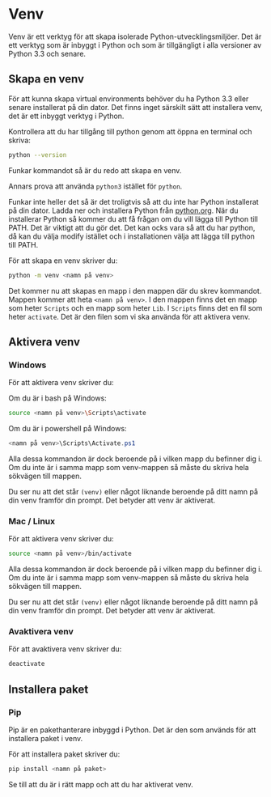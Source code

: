 # Venv

Venv är ett verktyg för att skapa isolerade Python-utvecklingsmiljöer. Det är ett verktyg som är inbyggt i Python och som är tillgängligt i alla versioner av Python 3.3 och senare.

## Skapa en venv

För att kunna skapa virtual environments behöver du ha Python 3.3 eller senare installerat på din dator. Det finns inget särskilt sätt att installera venv, det är ett inbyggt verktyg i Python.

Kontrollera att du har tillgång till python genom att öppna en terminal och skriva:

```bash
python --version
```

Funkar kommandot så är du redo att skapa en venv.

Annars prova att använda `python3` istället för `python`.

Funkar inte heller det så är det troligtvis så att du inte har Python installerat på din dator. Ladda ner och installera Python från [python.org](https://www.python.org/downloads/). När du installerar Python så kommer du att få frågan om du vill lägga till Python till PATH. Det är viktigt att du gör det. Det kan ocks vara så att du har python, då kan du välja modify istället och i installationen välja att lägga till python till PATH.

För att skapa en venv skriver du:

```bash
python -m venv <namn på venv>
```

Det kommer nu att skapas en mapp i den mappen där du skrev kommandot. Mappen kommer att heta `<namn på venv>`. I den mappen finns det en mapp som heter `Scripts` och en mapp som heter `Lib`. I `Scripts` finns det en fil som heter `activate`. Det är den filen som vi ska använda för att aktivera venv.

## Aktivera venv

### Windows

För att aktivera venv skriver du:

Om du är i bash på Windows:

```bash
source <namn på venv>\Scripts\activate
```

Om du är i powershell på Windows:

```powershell
<namn på venv>\Scripts\Activate.ps1
```

Alla dessa kommandon är dock beroende på i vilken mapp du befinner dig i. Om du inte är i samma mapp som venv-mappen så måste du skriva hela sökvägen till mappen.

Du ser nu att det står `(venv)` eller något liknande beroende på ditt namn på din venv framför din prompt. Det betyder att venv är aktiverat.

### Mac / Linux

För att aktivera venv skriver du:

```bash
source <namn på venv>/bin/activate
```

Alla dessa kommandon är dock beroende på i vilken mapp du befinner dig i. Om du inte är i samma mapp som venv-mappen så måste du skriva hela sökvägen till mappen.

Du ser nu att det står `(venv)` eller något liknande beroende på ditt namn på din venv framför din prompt. Det betyder att venv är aktiverat.

### Avaktivera venv

För att avaktivera venv skriver du:

```bash
deactivate
```

## Installera paket

### Pip

Pip är en pakethanterare inbyggd i Python. Det är den som används för att installera paket i venv.

För att installera paket skriver du:

```bash
pip install <namn på paket>
```

Se till att du är i rätt mapp och att du har aktiverat venv.
